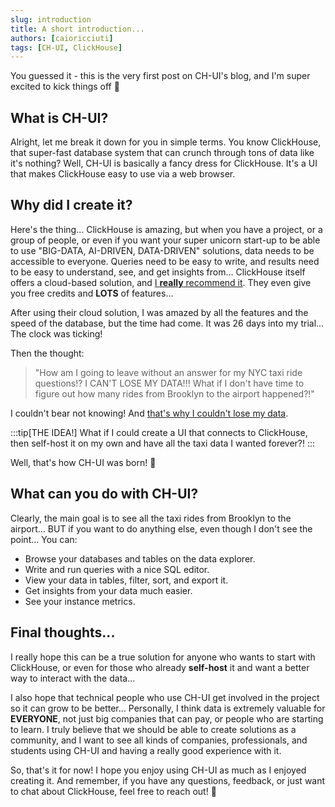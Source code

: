 ```yaml
---
slug: introduction
title: A short introduction...
authors: [caioricciuti]
tags: [CH-UI, ClickHouse]
---
```


You guessed it - this is the very first post on CH-UI's blog, and I'm super excited to kick things off 🎉

## What is CH-UI?

Alright, let me break it down for you in simple terms. You know ClickHouse, that super-fast database system that can crunch through tons of data like it's nothing? Well, CH-UI is basically a fancy dress for ClickHouse. It's a UI that makes ClickHouse easy to use via a web browser.

## Why did I create it?

Here's the thing... ClickHouse is amazing, but when you have a project, or a group of people, or even if you want your super unicorn start-up to be able to use "BIG-DATA, AI-DRIVEN, DATA-DRIVEN" solutions, data needs to be accessible to everyone. Queries need to be easy to write, and results need to be easy to understand, see, and get insights from... ClickHouse itself offers a cloud-based solution, and [I **really** recommend it](https://clickhouse.com/cloud?utm_source=ch-ui&utm_medium=blog). They even give you free credits and **LOTS** of features...

After using their cloud solution, I was amazed by all the features and the speed of the database, but the time had come. It was 26 days into my trial... The clock was ticking!

Then the thought:

> "How am I going to leave without an answer for my NYC taxi ride questions!? I CAN'T LOSE MY DATA!!! What if I don't have time to figure out how many rides from Brooklyn to the airport happened?!"

I couldn't bear not knowing! And [that's why I couldn't lose my data](/blog/why-i-couldnt-lose-my-data).

:::tip[THE IDEA!]
What if I could create a UI that connects to ClickHouse, then self-host it on my own and have all the taxi data I wanted forever?!
:::

Well, that's how CH-UI was born! 🚀

## What can you do with CH-UI?

Clearly, the main goal is to see all the taxi rides from Brooklyn to the airport... BUT if you want to do anything else, even though I don't see the point... You can:

- Browse your databases and tables on the data explorer.
- Write and run queries with a nice SQL editor.
- View your data in tables, filter, sort, and export it.
- Get insights from your data much easier.
- See your instance metrics.

## Final thoughts...

I really hope this can be a true solution for anyone who wants to start with ClickHouse, or even for those who already **self-host** it and want a better way to interact with the data...

I also hope that technical people who use CH-UI get involved in the project so it can grow to be better... Personally, I think data is extremely valuable for **EVERYONE**, not just big companies that can pay, or people who are starting to learn. I truly believe that we should be able to create solutions as a community, and I want to see all kinds of companies, professionals, and students using CH-UI and having a really good experience with it.

So, that's it for now! I hope you enjoy using CH-UI as much as I enjoyed creating it. And remember, if you have any questions, feedback, or just want to chat about ClickHouse, feel free to reach out! 🚀
